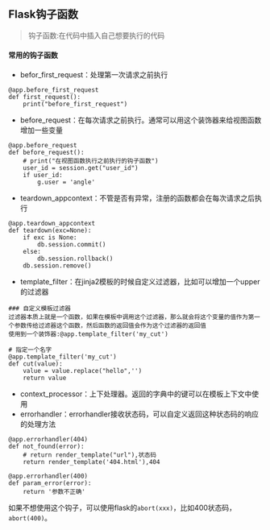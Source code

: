 ## Flask钩子函数

> 钩子函数:在代码中插入自己想要执行的代码

#### 常用的钩子函数

- befor_first_request：处理第一次请求之前执行

```
@app.before_first_request
def first_request():
    print("before_first_request")
```

- before_request：在每次请求之前执行。通常可以用这个装饰器来给视图函数增加一些变量

```
@app.before_request
def before_request():
    # print("在视图函数执行之前执行的钩子函数")
    user_id = session.get("user_id")
    if user_id:
        g.user = 'angle'
```

- teardown_appcontext：不管是否有异常，注册的函数都会在每次请求之后执行

```
@app.teardown_appcontext
def teardown(exc=None):
    if exc is None:
        db.session.commit()
    else:
        db.session.rollback()
    db.session.remove()
```

- template_filter：在jinja2模板的时候自定义过滤器，比如可以增加一个upper的过滤器

```
### 自定义模板过滤器
过滤器本质上就是一个函数，如果在模板中调用这个过滤器，那么就会将这个变量的值作为第一个参数传给过滤器这个函数，然后函数的返回值会作为这个过滤器的返回值
使用到一个装饰器:@app.template_filter('my_cut')

# 指定一个名字
@app.template_filter('my_cut')
def cut(value):
    value = value.replace("hello",'')
    return value
```

- context_processor：上下处理器。返回的字典中的键可以在模板上下文中使用
- errorhandler：errorhandler接收状态码，可以自定义返回这种状态码的响应的处理方法

```
@app.errorhandler(404)
def not_found(error):
    # return render_template("url"),状态码
    return render_template('404.html'),404

@app.errorhandler(400)
def param_error(error):
    return '参数不正确'
```

如果不想使用这个钩子，可以使用flask的`abort(xxx)`，比如400状态码，`abort(400)`。